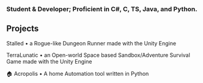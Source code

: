 ### Student & Developer; Proficient in C#, C, TS, Java, and Python.
## Projects
Stalled • a Rogue-like Dungeon Runner made with the Unity Engine

TerraLunatic • an Open-world Space based Sandbox/Adventure Survival Game made with the Unity Engine

🏠 Acropolis • A home Automation tool written in Python

